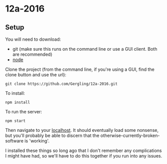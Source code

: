 # 12a-2016

## Setup

You will need to download:
* git (make sure this runs on the command line or use a GUI client. Both are recommended)
* [node](https://nodejs.org/en/)

Clone the project (from the command line, if you're using a GUI, find the clone button and use the url):

```
git clone https://github.com/Gergling/12a-2016.git
```

To install:

```
npm install
```

To run the server:

```
npm start
```

Then navigate to your [localhost](http://localhost:8080/). It should eventually load some nonsense, but you'll probably be able to discern that the otherwise-currently-broken-software is 'working'.

I installed these things so long ago that I don't remember any complications I might have had, so we'll have to do this together if you run into any issues.
